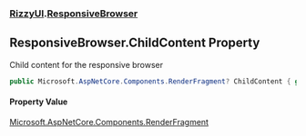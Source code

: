 ### [RizzyUI](RizzyUI 'RizzyUI').[ResponsiveBrowser](RizzyUI.ResponsiveBrowser 'RizzyUI.ResponsiveBrowser')

## ResponsiveBrowser.ChildContent Property

Child content for the responsive browser

```csharp
public Microsoft.AspNetCore.Components.RenderFragment? ChildContent { get; set; }
```

#### Property Value
[Microsoft.AspNetCore.Components.RenderFragment](https://docs.microsoft.com/en-us/dotnet/api/Microsoft.AspNetCore.Components.RenderFragment 'Microsoft.AspNetCore.Components.RenderFragment')